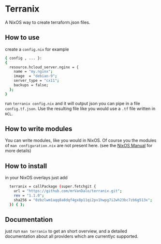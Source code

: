 # Terranix

A NixOS way to create terraform.json files.

## How to use

create a `config.nix` for example

```sh
{ config , ... }:
{
  resource.hcloud_server.nginx = {
    name = "my.nginx";
    image  = "debian-9";
    server_type = "cx11";
    backups = false;
  };
}
```

run `terranix config.nix` and it will output json you can pipe in a file `config.tf.json`.
Use the resulting file like you would use a `.tf` file written in `HCL`.

## How to write modules

You can write modules, like you would in NixOS.
Of course you the modules of `man configuration.nix` are not present here.
(see the [NixOS Manual](https://nixos.org/nixos/manual/index.html#sec-writing-modules) for more details)

## How to install

in your NixOS overlays just add

```sh
  terranix = callPackage (super.fetchgit {
    url = "https://github.com/mrVanDalo/terranix.git";
    rev = "1.1.0";
    sha256 = "0zbzlwm1aqq8a8dqf4gx8p11qi2pv1hwpg7i2wh23bc7zb6g513x";
  }) { };
```

## Documentation

just run `man terranix` to get an short overview, and a detailed documentation about all
providers which are currentlyc supported.
